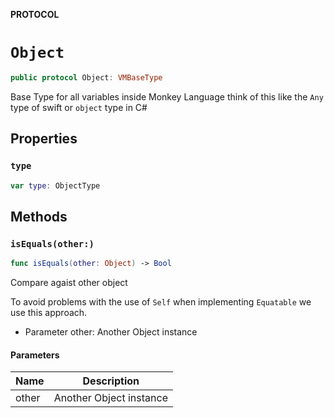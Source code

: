 **PROTOCOL**

# `Object`

```swift
public protocol Object: VMBaseType
```

Base Type for all variables inside Monkey Language
think of this like the `Any` type of swift or `object`
type in C#

## Properties
### `type`

```swift
var type: ObjectType
```

## Methods
### `isEquals(other:)`

```swift
func isEquals(other: Object) -> Bool
```

Compare agaist other object

To avoid problems with the use of `Self` when implementing
`Equatable` we use this approach.
- Parameter other: Another Object instance

#### Parameters

| Name | Description |
| ---- | ----------- |
| other | Another Object instance |